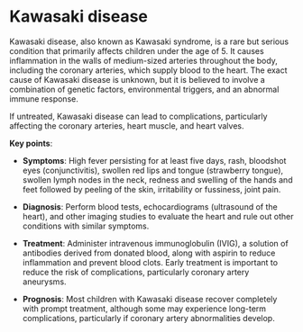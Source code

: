 [//]: # (
source: gpt-3 + jph editing
tags: conditions
)

# Kawasaki disease

Kawasaki disease, also known as Kawasaki syndrome, is a rare but serious condition that primarily affects children under the age of 5. It causes inflammation in the walls of medium-sized arteries throughout the body, including the coronary arteries, which supply blood to the heart. The exact cause of Kawasaki disease is unknown, but it is believed to involve a combination of genetic factors, environmental triggers, and an abnormal immune response.

If untreated, Kawasaki disease can lead to complications, particularly affecting the coronary arteries, heart muscle, and heart valves.

**Key points**:

* **Symptoms**: High fever persisting for at least five days, rash, bloodshot eyes (conjunctivitis), swollen red lips and tongue (strawberry tongue), swollen lymph nodes in the neck, redness and swelling of the hands and feet followed by peeling of the skin, irritability or fussiness,  joint pain.

* **Diagnosis**: Perform blood tests, echocardiograms (ultrasound of the heart), and other imaging studies to evaluate the heart and rule out other conditions with similar symptoms.

* **Treatment**: Administer intravenous immunoglobulin (IVIG), a solution of antibodies derived from donated blood, along with aspirin to reduce inflammation and prevent blood clots. Early treatment is important to reduce the risk of complications, particularly coronary artery aneurysms.

* **Prognosis**: Most children with Kawasaki disease recover completely with prompt treatment, although some may experience long-term complications, particularly if coronary artery abnormalities develop.